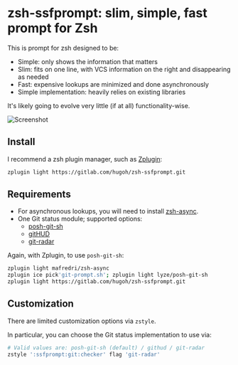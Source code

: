 # zsh-ssfprompt: slim, simple, fast prompt for Zsh

This is prompt for zsh designed to be:
- Simple: only shows the information that matters
- Slim: fits on one line, with VCS information on the right and disappearing as needed
- Fast: expensive lookups are minimized and done asynchronously
- Simple implementation: heavily relies on existing libraries

It's likely going to evolve very little (if at all) functionality-wise.

![Screenshot](https://gitlab.com/hugoh/zsh-ssfprompt/uploads/e82849c541f86ac0366b202030ccab90/screenshot-zsh-ssfprompt.png)

## Install

I recommend a zsh plugin manager, such as [Zplugin](https://github.com/zdharma/zplugin):

```sh
zplugin light https://gitlab.com/hugoh/zsh-ssfprompt.git
```

## Requirements

* For asynchronous lookups, you will need to install [zsh-async](https://github.com/mafredri/zsh-async).
* One Git status module; supported options:
  * [posh-git-sh](https://github.com/lyze/posh-git-sh)
  * [gitHUD](https://github.com/gbataille/gitHUD)
  * [git-radar](https://github.com/michaeldfallen/git-radar)

Again, with Zplugin, to use `posh-git-sh`:

```sh
zplugin light mafredri/zsh-async
zplugin ice pick'git-prompt.sh'; zplugin light lyze/posh-git-sh
zplugin light https://gitlab.com/hugoh/zsh-ssfprompt.git
```

## Customization

There are limited customization options via `zstyle`.

In particular, you can choose the Git status implementation to use via:

```sh
# Valid values are: posh-git-sh (default) / githud / git-radar
zstyle ':ssfprompt:git:checker' flag 'git-radar'
```
